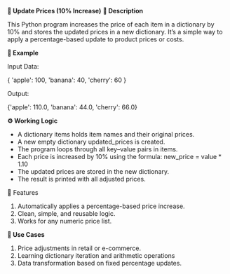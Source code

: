 **🍎 Update Prices (10% Increase)**
**📘 Description**

This Python program increases the price of each item in a dictionary by 10% and stores the updated prices in a new dictionary.
It’s a simple way to apply a percentage-based update to product prices or costs.

**🧠 Example**

Input Data:

{
  'apple': 100,
  'banana': 40,
  'cherry': 60
}


Output:

{'apple': 110.0, 'banana': 44.0, 'cherry': 66.0}

**⚙️ Working Logic**

* A dictionary items holds item names and their original prices.
* A new empty dictionary updated_prices is created.
* The program loops through all key–value pairs in items.
* Each price is increased by 10% using the formula:
    new_price = value * 1.10
* The updated prices are stored in the new dictionary.
* The result is printed with all adjusted prices.

🚀 Features

1. Automatically applies a percentage-based price increase.
2. Clean, simple, and reusable logic.
3. Works for any numeric price list.

**🧰 Use Cases**

1. Price adjustments in retail or e-commerce.
2. Learning dictionary iteration and arithmetic operations
3. Data transformation based on fixed percentage updates.